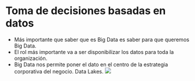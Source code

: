 # Toma de decisiones basadas en datos

* Más importante que saber que es Big Data es saber para que queremos Big Data.
* El rol más importante va a ser disponibilizar los datos para toda la organización.
* Big Data nos permite poner el dato en el centro de la estrategia corporativa del negocio. Data Lakes.
![](images/02_desiciones.png)
